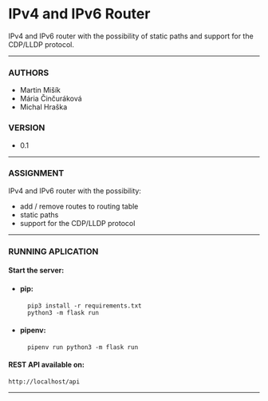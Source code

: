 # IPv4 and IPv6 Router
IPv4 and IPv6 router with the possibility of static paths and support for the CDP/LLDP protocol.

---
### AUTHORS
- Martin Mišík
- Mária Činčuráková
- Michal Hraška

### VERSION
- 0.1

---
### ASSIGNMENT
IPv4 and IPv6 router with the possibility:

- add / remove routes to routing table
- static paths
- support for the CDP/LLDP protocol

---
### RUNNING APLICATION
#### Start the server:

- #### pip:

	    pip3 install -r requirements.txt
	    python3 -m flask run
		
- #### pipenv:	
	 
        pipenv run python3 -m flask run	
		
#### REST API available on:
	http://localhost/api
	
---